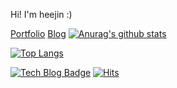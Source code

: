 Hi! I'm heejin :)

[Portfolio](https://www.notion.so/a703986720774fd4ba30bf9597ad81d6) [Blog](https://heejin99.github.io)
[![Anurag's github stats](https://github-readme-stats.vercel.app/api?username=heejin99&show_icons=true&theme=dracula)](https://github.com/anuraghazra/github-readme-stats)

[![Top Langs](https://github-readme-stats.vercel.app/api/top-langs/?username=anuraghazra&layout=compact)](https://github.com/anuraghazra/github-readme-stats)

[![Tech Blog Badge](http://img.shields.io/badge/-Tech%20blog-black?style=flat-square&logo=github&link=https://zzsza.github.io/)](https://heejin99.github.io/)
[![Hits](https://hits.seeyoufarm.com/api/count/incr/badge.svg?url=https%3A%2F%2Fheejin99.github.io&count_bg=%23E742AC&title_bg=%23555555&icon=&icon_color=%23E7E7E7&title=hits&edge_flat=false)](https://hits.seeyoufarm.com) 
